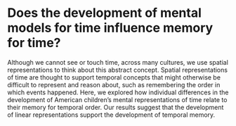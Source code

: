# Does the development of mental models for time influence memory for time?

Although we cannot see or touch time, across many cultures, we use spatial representations to think about this abstract concept. Spatial representations of time are thought to support temporal concepts that might otherwise be difficult to represent and reason about, such as remembering the order in which events happened. Here, we explored how individual differences in the development of American children’s mental representations of time relate to their memory for temporal order. Our results suggest that the development of linear representations support the development of temporal memory.

